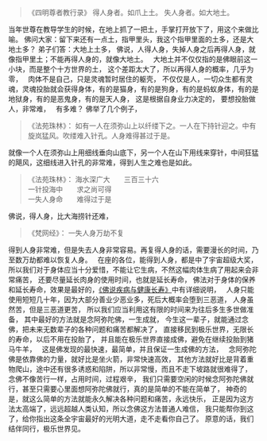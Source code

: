 > 《四明尊者教行录》
> 得人身者。如爪上土。
> 失人身者。如大地土。

当年世尊在教导学生的时候，在地上抓了一把土，手掌打开放下了，用这个来做比喻。
佛问大家：留下来还有一点土，指甲里头，我这个指甲里面的土多，还是大地土多？
弟子们答：大地上土多，
佛说，人得人身，失掉人身之后再得人身，就像指甲里土；不能再得人身的，就像大地土。
&nbsp;
大地土并不仅仅指的是佛眼前这一小块，而是整个十方世界的土，
这个差距太大了，所以再得人身的概率，几乎为零，
&nbsp;
肉体不是自己，只是灵魂暂时居住的躯壳，
不仅仅是人，一切众生都有灵魂，灵魂投胎就会获得身体，有的是猫身，有的是狗身，有的是蚂蚁身体，有的是地狱身，有的是恶鬼身，有的是天人身，
这是根据自身业力决定的，
要想投胎做人，非常难，
&nbsp;
有多难？
佛举了几个例子，
&nbsp;
> 《法苑珠林》：
> 如有一人在须弥山上以纤缕下之。一人在下持针迎之。中有旋岚猛风。吹缕难入针孔。人身难得甚过于是。

就像一个人在须弥山上用细线垂向山底下，另一个人在山下用线来穿针，中间狂猛的飓风，这细线进入针孔的非常难，得到人生之难也是如此。
&nbsp;
> 《法苑珠林》：
> 海水深广大　　三百三十六  
> 一针投海中　　求之尚可得  
> 一失人身命　　难得过于是

佛说，得人身，比大海捞针还难，
&nbsp;
> ﻿《梵网经》：
> 一失人身万劫不复

得到人身非常难，但是失去人身非常容易。再复得人身的话，需要漫长的时间，乃至数万劫都难以恢复人身。
&nbsp;
在座的各位，能得到人身，都是中了宇宙超级大奖，
所以我们对于身体应当十分爱惜，不能让它生病，不然这幅肉体生病了用起来会非常痛苦，
还要尽量延长肉身的使用时间，也就是延长寿命，
佛法对于身体的保养和延长寿命，效果是最好的，[《佛说疾病与健康长寿》](https://www.kancloud.cn/luojiangtao/foshuojiankang)中有详细说明，
&nbsp;
人身只能使用短短几十年，因为大部分善业少恶业多，死后大概率会堕到三恶道，
人身虽然苦，但是三恶道更苦，
所以我们应当利用这有限的时间来为往后多生多世做准备，
其中最好的方法就是念阿弥陀佛，一生成就，
今生这一辈子，就能通过念佛，把未来无数辈子的各种问题和痛苦都解决了，
直接移民到极乐世界，无限长的寿命，以后不用在投胎了，
并且能在极乐世界直接成佛，避免在继续投胎到猪马牛羊，
&nbsp;
这是佛发现的最快速，最简单，并且保证一生成佛的方法，
&nbsp;
念阿弥陀佛是依靠佛的力量，就好比是坐火箭，非常快速高效，
其他方法就好比是背着重物爬山，途中还有很多诱惑和陷阱，所以非常慢，而且不走下坡路就很难得了，
&nbsp;
念佛不像苦行一样，占用时间，过程艰辛，
我们只需要空闲的时候念阿弥陀佛就行，甚至只需要心里面想阿弥陀佛就行，真的是简单的不能在简单了，
神奇的是，就这么简单的方法就能永久解决各种问题和痛苦，永远快乐，
正是因为这方法太高端了，远远超越人类认知，所以念佛这方法普通人难信，
我只能帮你到这了，给你指出这条全宇宙最好的光明大道，走不走看你自己了。
原意的话，我们结伴同行，极乐世界见。

